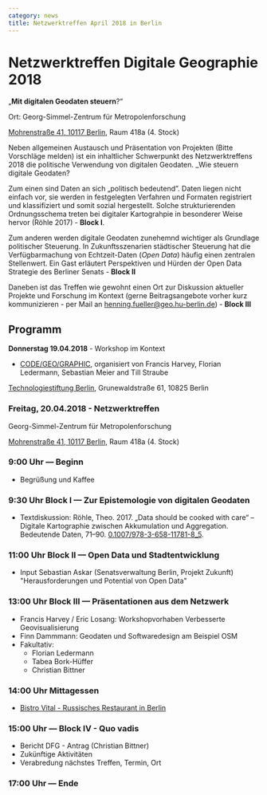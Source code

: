 ```yaml
---
category: news
title: Netzwerktreffen April 2018 in Berlin
---
```


# Netzwerktreffen Digitale Geographie 2018  
    
  „**Mit digitalen Geodaten steuern**?“  

Ort: Georg-Simmel-Zentrum für Metropolenforschung

[Mohrenstraße 41, 10117 Berlin](https://goo.gl/maps/KQqze2MATgq), 
Raum 418a
(4. Stock)


Neben allgemeinen Austausch und Präsentation von Projekten (Bitte Vorschläge melden) ist ein inhaltlicher Schwerpunkt des Netzwerktreffens 2018 die politische Verwendung von digitalen Geodaten. _Wie steuern digitale Geodaten?

Zum einen sind Daten an sich „politisch bedeutend”. Daten liegen nicht einfach vor, sie werden in festgelegten Verfahren und Formaten registriert und klassifiziert und somit sozial hergestellt. Solche strukturierenden Ordnungsschema treten bei digitaler Kartograhpie in besonderer Weise hervor (Röhle 2017) - **Block I**. 

Zum anderen werden digitale Geodaten zunehemnd wichtiger als Grundlage politischer Steuerung. In Zukunftsszenarien städtischer Steuerung hat die Verfügbarmachung von Echtzeit-Daten (_Open Data_) häufig einen zentralen Stellenwert. Ein Gast erläutert Perspektiven und Hürden der Open Data Strategie des Berliner Senats - **Block II**

Daneben ist das Treffen wie gewohnt einen Ort zur Diskussion aktueller Projekte und Forschung im Kontext (gerne Beitragsangebote vorher kurz kommunizieren - per Mail an [henning.fueller@geo.hu-berlin.de](mailto:henning.fueller@geo.hu-berlin.de)) - **Block III**



## Programm

**Donnerstag 19.04.2018** - Workshop im Kontext

- [CODE/GEO/GRAPHIC](http://code-geo-graphic.com), organisiert von Francis Harvey, Florian Ledermann, Sebastian Meier and Till Straube

[Technologiestiftung Berlin](https://www.technologiestiftung-berlin.de/en/foundation/directions-contact/), Grunewaldstraße 61, 10825 Berlin



### Freitag, 20.04.2018 - Netzwerktreffen

Georg-Simmel-Zentrum für Metropolenforschung

[Mohrenstraße 41, 10117 Berlin](https://goo.gl/maps/KQqze2MATgq), 
Raum 418a
(4. Stock)

### 9:00 Uhr — Beginn
- Begrüßung und Kaffee

### 9:30 Uhr Block I — Zur Epistemologie von digitalen Geodaten
- Textdiskussion:
Röhle, Theo. 2017. „Data should be cooked with care“ – Digitale Kartographie zwischen Akkumulation und Aggregation. Bedeutende Daten, 71–90.
[0.1007/978-3-658-11781-8_5](https://doi.org/10.1007/978-3-658-11781-8_5).

### 11:00 Uhr Block II — Open Data und Stadtentwicklung
- Input Sebastian Askar (Senatsverwaltung Berlin, Projekt Zukunft)
            "Herausforderungen und Potential von Open Data"

### 13:00 Uhr Block III — Präsentationen aus dem Netzwerk
- Francis Harvey / Eric Losang: Workshopvorhaben Verbesserte Geovisualisierung
- Finn Dammmann: Geodaten und Softwaredesign am Beispiel OSM
- Fakultativ:
    - Florian Ledermann 
    - Tabea Bork-Hüffer
    - Christian Bittner

### 14:00 Uhr Mittagessen 
- [Bistro Vital - Russisches Restaurant in Berlin](http://bistro-vital.business.site)

### 15:00 Uhr — Block IV - **Quo vadis**
- Bericht DFG - Antrag (Christian Bittner)
- Zukünftige Aktivitäten
- Verabredung nächstes Treffen, Termin, Ort

### 17:00 Uhr — Ende


